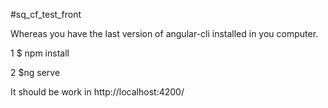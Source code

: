 #sq_cf_test_front

Whereas you have the last version of angular-cli installed in you computer.

1 $ npm install

2 $ng serve

It should be work in http://localhost:4200/
